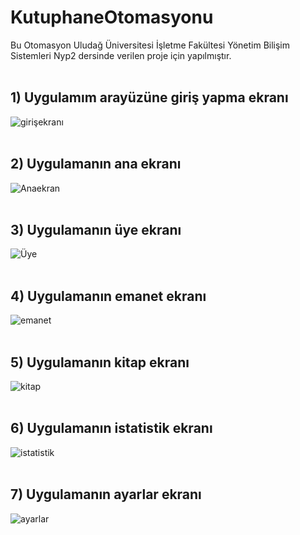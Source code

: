 # KutuphaneOtomasyonu

Bu Otomasyon Uludağ Üniversitesi İşletme Fakültesi Yönetim Bilişim Sistemleri Nyp2 dersinde verilen proje için yapılmıştır. 
 <br>
 <br>

## 1) Uygulamım arayüzüne giriş yapma ekranı
![girişekranı](https://user-images.githubusercontent.com/101042211/171619772-d4210a9e-4036-4e4f-966d-09ce0c6fff34.png)
<br>
<br>

## 2) Uygulamanın ana ekranı
![Anaekran](https://user-images.githubusercontent.com/101042211/171619780-d0223e7c-be8a-4f35-99bb-c3dd63cd91d3.png)
<br>
<br>

## 3) Uygulamanın üye ekranı
![Üye](https://user-images.githubusercontent.com/101042211/171619899-3a993273-3998-41f5-ac4f-8e9bbcfead44.png)
<br>
<br>

## 4) Uygulamanın emanet ekranı
![emanet](https://user-images.githubusercontent.com/101042211/171619907-8333ab47-0e9b-48d2-8d66-27c19c38c8e2.png)
<br>
<br>

## 5) Uygulamanın kitap ekranı
![kitap](https://user-images.githubusercontent.com/101042211/171619917-2d61d725-4d18-4f01-9c53-410b8db437b5.png)
<br>
<br>

## 6) Uygulamanın istatistik ekranı
![istatistik](https://user-images.githubusercontent.com/101042211/171619930-25269b0e-30d2-40a1-8d81-a0148f618616.png)
<br>
<br>

## 7) Uygulamanın ayarlar ekranı
![ayarlar](https://user-images.githubusercontent.com/101042211/171619933-7505e977-82fc-4ff4-b221-c6862734aec3.png)
